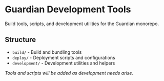 # Guardian Development Tools

Build tools, scripts, and development utilities for the Guardian monorepo.

## Structure

- `build/` - Build and bundling tools
- `deploy/` - Deployment scripts and configurations  
- `development/` - Development utilities and helpers

*Tools and scripts will be added as development needs arise.*